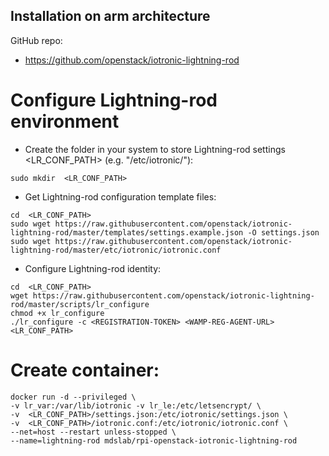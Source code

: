 ## Installation on arm architecture

GitHub repo:
- https://github.com/openstack/iotronic-lightning-rod

# Configure Lightning-rod environment

* Create the folder in your system to store Lightning-rod settings  <LR_CONF_PATH> (e.g. "/etc/iotronic/"):
```
sudo mkdir  <LR_CONF_PATH>
```
 
* Get Lightning-rod configuration template files:
```
cd  <LR_CONF_PATH>
sudo wget https://raw.githubusercontent.com/openstack/iotronic-lightning-rod/master/templates/settings.example.json -O settings.json
sudo wget https://raw.githubusercontent.com/openstack/iotronic-lightning-rod/master/etc/iotronic/iotronic.conf
```

* Configure Lightning-rod identity:
```
cd  <LR_CONF_PATH>
wget https://raw.githubusercontent.com/openstack/iotronic-lightning-rod/master/scripts/lr_configure
chmod +x lr_configure
./lr_configure -c <REGISTRATION-TOKEN> <WAMP-REG-AGENT-URL>  <LR_CONF_PATH>
```

# Create container:
```
docker run -d --privileged \
-v lr_var:/var/lib/iotronic -v lr_le:/etc/letsencrypt/ \
-v  <LR_CONF_PATH>/settings.json:/etc/iotronic/settings.json \
-v  <LR_CONF_PATH>/iotronic.conf:/etc/iotronic/iotronic.conf \
--net=host --restart unless-stopped \
--name=lightning-rod mdslab/rpi-openstack-iotronic-lightning-rod
```
